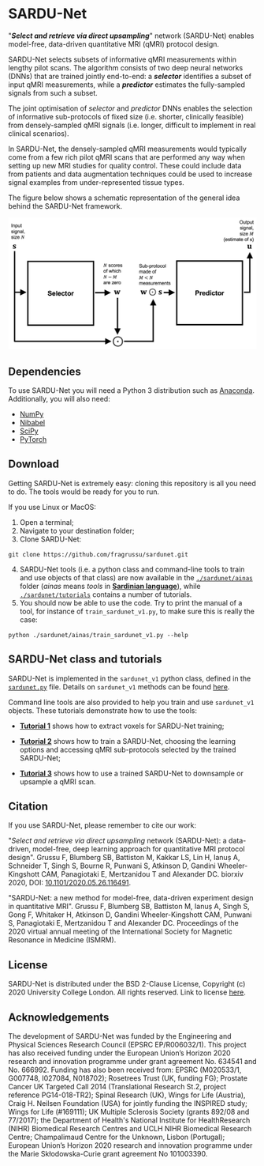 # SARDU-Net
"***Select and retrieve via direct upsampling***" network (SARDU-Net) enables model-free, data-driven quantitative MRI (qMRI) protocol design.

SARDU-Net selects subsets of informative qMRI measurements within lengthy pilot scans. The algorithm consists of two deep neural networks (DNNs) that are trained jointly end-to-end: a ***selector*** identifies a subset of input qMRI measurements, while a ***predictor*** estimates the fully-sampled signals from such a subset. 

The joint optimisation of *selector* and *predictor* DNNs enables the selection of informative sub-protocols of fixed size (i.e. shorter, clinically feasible) from densely-sampled qMRI signals (i.e. longer, difficult to implement in real clinical scenarios). 

In SARDU-Net, the densely-sampled qMRI measurements would typically come from a few rich pilot qMRI scans that are performed any way when setting up new MRI studies for quality control. These could include data from patients and data augmentation techniques could be used to increase signal examples from under-represented tissue types.

The figure below shows a schematic representation of the general idea behind the SARDU-Net framework.

<img src="https://github.com/fragrussu/sardunet/blob/master/architecture.png" width="512">


## Dependencies
To use SARDU-Net you will need a Python 3 distribution such as [Anaconda](http://www.anaconda.com/distribution). Additionally, you will also need:
* [NumPy](http://numpy.org)
* [Nibabel](http://nipy.org/nibabel)
* [SciPy](http://www.scipy.org)
* [PyTorch](http://pytorch.org/)


## Download 
Getting SARDU-Net is extremely easy: cloning this repository is all you need to do. The tools would be ready for you to run.

If you use Linux or MacOS:

1. Open a terminal;
2. Navigate to your destination folder;
3. Clone SARDU-Net:
```
git clone https://github.com/fragrussu/sardunet.git 
```
4. SARDU-Net tools (i.e. a python class and command-line tools to train and use objects of that class) are now available in the [`./sardunet/ainas`](https://github.com/fragrussu/sardunet/tree/master/ainas) folder (*ainas* means *tools* in [**Sardinian language**](http://sc.wikipedia.org/wiki/Limba_sarda)), while [`./sardunet/tutorials`](https://github.com/fragrussu/sardunet/tree/master/tutorials) contains a number of tutorials. 
5. You should now be able to use the code. Try to print the manual of a tool, for instance of `train_sardunet_v1.py`, to make sure this is really the case:
```
python ./sardunet/ainas/train_sardunet_v1.py --help
```

## SARDU-Net class and tutorials
SARDU-Net is implemented in the `sardunet_v1` python class, defined in the [`sardunet.py`](https://github.com/fragrussu/sardunet/blob/master/ainas/sardunet.py) file. Details on `sardunet_v1` methods can be found [here](https://github.com/fragrussu/sardunet/blob/master/tutorials/README.md). 

Command line tools are also provided to help you train and use `sardunet_v1` objects. These tutorials demonstrate how to use the tools:  

* [**Tutorial 1**](https://github.com/fragrussu/sardunet/tree/master/tutorials/tutorial1.md) shows how to extract voxels for SARDU-Net training; 

* [**Tutorial 2**](https://github.com/fragrussu/sardunet/tree/master/tutorials/tutorial2.md) shows how to train a SARDU-Net, choosing the learning options and accessing qMRI sub-protocols selected by the trained SARDU-Net; 

* [**Tutorial 3**](https://github.com/fragrussu/sardunet/tree/master/tutorials/tutorial3.md) shows how to use a trained SARDU-Net to downsample or upsample a qMRI scan.

## Citation
If you use SARDU-Net, please remember to cite our work:

"*Select and retrieve via direct upsampling* network (SARDU-Net): a data-driven, model-free, deep learning approach for quantitative MRI protocol design". Grussu F, Blumberg SB, Battiston M, Kakkar LS, Lin H, Ianuș A, Schneider T, Singh S, Bourne R, Punwani S, Atkinson D, Gandini Wheeler-Kingshott CAM, Panagiotaki E, Mertzanidou T and Alexander DC. biorxiv 2020, DOI: [10.1101/2020.05.26.116491](https://doi.org/10.1101/2020.05.26.116491). 

"SARDU-Net: a new method for model-free, data-driven experiment design in quantitative MRI". Grussu F, Blumberg SB, Battiston M, Ianuș A, Singh S, Gong F, Whitaker H, Atkinson D, Gandini Wheeler-Kingshott CAM, Punwani S, Panagiotaki E, Mertzanidou T and Alexander DC. Proceedings of the 2020 virtual annual meeting of the International Society for Magnetic Resonance in Medicine (ISMRM). 

## License
SARDU-Net is distributed under the BSD 2-Clause License, Copyright (c) 2020 University College London. All rights reserved.
Link to license [here](http://github.com/fragrussu/sardunet/blob/master/LICENSE).

## Acknowledgements
The development of SARDU-Net was funded by the Engineering and Physical Sciences Research Council (EPSRC EP/R006032/1). This project has also received funding under the European Union’s Horizon 2020 research and innovation programme under grant agreement No. 634541 and No. 666992. Funding has also been received from: EPSRC (M020533/1, G007748, I027084, N018702); Rosetrees Trust (UK, funding FG); Prostate Cancer UK Targeted Call 2014 (Translational Research St.2, project reference PG14-018-TR2); Spinal Research (UK), Wings for Life (Austria), Craig H. Neilsen Foundation (USA) for jointly funding the INSPIRED study; Wings for Life (#169111); UK Multiple Sclerosis Society (grants 892/08 and 77/2017); the Department of Health's National Institute for HealthResearch (NIHR) Biomedical Research Centres and UCLH NIHR Biomedical Research Centre; Champalimaud Centre for the Unknown, Lisbon (Portugal); European Union’s Horizon 2020 research and innovation programme under the Marie Skłodowska-Curie grant agreement No 101003390.
